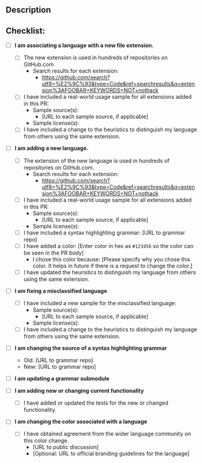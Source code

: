 <!--- Briefly describe your changes in the field above. -->

## Description
<!--- If necessary, go into depth of what this pull request is doing. -->

## Checklist:
<!--- Go over all the following points, and put an `x` in all the boxes that apply. -->
<!--- Please remove whole sections, not points within the sections, that do not apply -->
<!--- If you're unsure about any of these, don't hesitate to ask. We're here to help! -->
- [ ] **I am associating a language with a new file extension.**
  - [ ] The new extension is used in hundreds of repositories on GitHub.com
    - Search results for each extension:
      <!-- Replace FOOBAR with the new extension, and KEYWORDS with keywords unique to the language. Repeat for each extension added. -->
      - https://github.com/search?utf8=%E2%9C%93&type=Code&ref=searchresults&q=extension%3AFOOBAR+KEYWORDS+NOT+nothack
  - [ ] I have included a real-world usage sample for all extensions added in this PR:
    - Sample source(s):
      - [URL to each sample source, if applicable]
    - Sample license(s):
  - [ ] I have included a change to the heuristics to distinguish my language from others using the same extension.

- [ ] **I am adding a new language.**
  - [ ] The extension of the new language is used in hundreds of repositories on GitHub.com.
    - Search results for each extension:
      <!-- Replace FOOBAR with the new extension, and KEYWORDS with keywords unique to the language. Repeat for each extension added. -->
      -  https://github.com/search?utf8=%E2%9C%93&type=Code&ref=searchresults&q=extension%3AFOOBAR+KEYWORDS+NOT+nothack
  - [ ] I have included a real-world usage sample for all extensions added in this PR:
    - Sample source(s):
      - [URL to each sample source, if applicable]
    - Sample license(s):
  - [ ] I have included a syntax highlighting grammar: [URL to grammar repo]
      <!-- Setting a color is only needed for 'programming' and 'markup' languages and will default to `#cccccc` if not specified. -->
  - [ ] I have added a color: [Enter color in hex as `#123456` so the color can be seen in the PR body]
    - I chose this color because: [Please specify why you chose this color. It helps in future if there is a request to change the color.]
  - [ ] I have updated the heuristics to distinguish my language from others using the same extension.

- [ ] **I am fixing a misclassified language**
  - [ ] I have included a new sample for the misclassified language:
    - Sample source(s):
      - [URL to each sample source, if applicable]
    - Sample license(s):
  - [ ] I have included a change to the heuristics to distinguish my language from others using the same extension.

- [ ] **I am changing the source of a syntax highlighting grammar**
  - Old: [URL to grammar repo]
  - New: [URL to grammar repo]

- [ ] **I am updating a grammar submodule**
  <!-- That's not necessary, grammar submodules are updated automatically with each new release. -->

- [ ] **I am adding new or changing current functionality**
  <!-- This includes modifying the vendor, documentation, and generated lists. -->
  - [ ] I have added or updated the tests for the new or changed functionality.

- [ ] **I am changing the color associated with a language**
  <!-- Please ensure you have gathered agreement from the wider language community _before_ opening this PR -->
  - [ ] I have obtained agreement from the wider language community on this color change.
    - [URL to public discussion]
    - [Optional: URL to official branding guidelines for the language]
